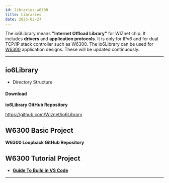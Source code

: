 ```yaml
---
id: libraries-w6300
title: Libraries
date: 2025-02-27
---
```


The io6Library means **"Internet Offload Library"** for WIZnet chip. It
includes **drivers** and **application protocols**. It is only for IPv6
and for dual TCP/IP stack controller such as W6300. The io6Library can
be used for [W6300](overview) application designs. These
will be updated continuously.

-----

## io6Library

  - Directory Structure 

#### Download

**io6Library GitHub Repository**

https://github.com/Wiznet/io6Library

## W6300 Basic Project

 **W6300 Loopback GitHub
Repository**

<!-- https://github.com/Wiznet/W6100_EVB -->

## W6300 Tutorial Project

  - **[Guide To Build in VS Code](make-a-new-projects-vscode.md)**

<!-- 🌎[W6100 Loopback](https://maker.wiznet.io/2019/04/30/wiznetw6100evb-loopback-2/)

🌎[W6100 NTP](https://maker.wiznet.io/2019/04/30/wiznetw6100evb-ntp-3/)

🌎[W6100 DNS](https://maker.wiznet.io/2019/04/30/wiznetw6100evb-dns/)

🌎[W6100 FTP Server](https://maker.wiznet.io/2019/04/30/wiznetw6100evb-ftpserver/)

🌎[W6100 FTP Client](https://maker.wiznet.io/2019/04/30/wiznetw6100evb-ftpc/)

🌎[W6100 IPv6 Auto Configuration](https://maker.wiznet.io/2019/04/30/wiznetw6100evb-addressautoconfiguration/)

🌎[W6100 TLS](https://maker.wiznet.io/2019/04/30/wiznetw6100evb-tls/)

🌎[W6100 HTTP Server](https://maker.wiznet.io/2019/04/30/wiznetw6100evb-http_server/) -->

-----

